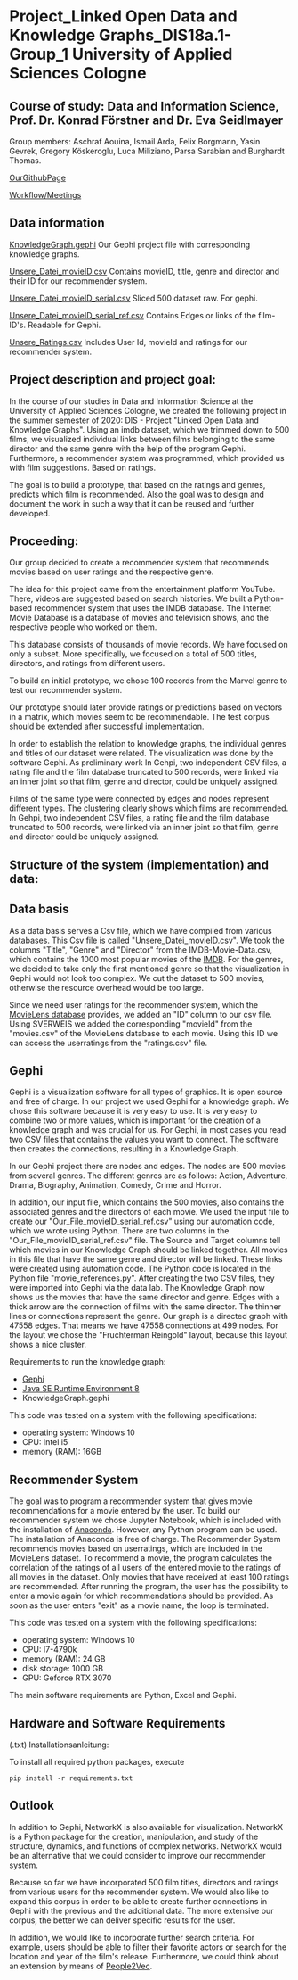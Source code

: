 # Project_Linked Open Data and Knowledge Graphs_DIS18a.1-Group_1 University of Applied Sciences Cologne
## Course of study: Data and Information Science, Prof. Dr. Konrad Förstner and Dr. Eva Seidlmayer

Group members: Aschraf Aouina, Ismail Arda, Felix Borgmann, Yasin Gevrek, Gregory Köskeroglu, Luca Miliziano, Parsa Sarabian and Burghardt Thomas.

[OurGithubPage](https://thpython.github.io/Projekt-DIS18a.1--Gruppe1/)

[Workflow/Meetings](https://pad.gwdg.de/Ip1JREDHRsa1HIvDMc_XCA#Pr%C3%BCfungsleistung)

## Data information

[KnowledgeGraph.gephi](https://github.com/ThPython/Projekt-DIS18a.1--Gruppe1/blob/main/KnowledgeGraph.gephi) Our Gephi project file with corresponding knowledge graphs.

[Unsere_Datei_movieID.csv](https://github.com/ThPython/Projekt-DIS18a.1--Gruppe1/blob/main/Unsere_Datei_movieID.csv) Contains movieID, title, genre and director and their ID for our recommender system.

[Unsere_Datei_movieID_serial.csv](https://github.com/ThPython/Projekt-DIS18a.1--Gruppe1/blob/main/Unsere_Datei_movieID_serial.csv) Sliced 500 dataset raw. For gephi.

[Unsere_Datei_movieID_serial_ref.csv](https://github.com/ThPython/Projekt-DIS18a.1--Gruppe1/blob/main/Unsere_Datei_movieID_serial_ref.csv) Contains Edges or links of the film-ID's. Readable for Gephi.

[Unsere_Ratings.csv](https://github.com/ThPython/Projekt-DIS18a.1--Gruppe1/blob/main/Unsere_Ratings.csv) Includes User Id, movieId and ratings for our recommender system.


                    
## Project description and project goal:

In the course of our studies in Data and Information Science at the University of Applied Sciences Cologne, we created the following project in the summer semester of 2020: DIS - Project "Linked Open Data and Knowledge Graphs". 
Using an imdb dataset, which we trimmed down to 500 films, we visualized individual links between films belonging to the same director and the same genre with the help of the program Gephi.
Furthermore, a recommender system was programmed, which provided us with film suggestions. Based on ratings.

The goal is to build a prototype, that based on the ratings and genres, predicts which film is recommended. Also the goal was to design and document the work in such a way that it can be reused and further developed.



## Proceeding:

Our group decided to create a recommender system that recommends movies based on user ratings and the respective genre. 

The idea for this project came from the entertainment platform YouTube. There, videos are suggested based on search histories. We built a Python-based recommender system that uses the IMDB database. The Internet Movie Database is a database of movies and television shows, and the respective people who worked on them. 

This database consists of thousands of movie records. We have focused on only a subset. More specifically, we focused on a total of 500 titles, directors, and ratings from different users. 

To build an initial prototype, we chose 100 records from the Marvel genre to test our recommender system.

Our prototype should later provide ratings or predictions based on vectors in a matrix, which movies seem to be recommendable. The test corpus should be extended after successful implementation.

In order to establish the relation to knowledge graphs, the individual genres and titles of our dataset were related. The visualization was done by the software Gephi. As preliminary work In Gehpi, two independent CSV files, a rating file and the film database truncated to 500 records, were linked via an inner joint so that film, genre and director, could be uniquely assigned.


Films of the same type were connected by edges and nodes represent different types. The clustering clearly shows which films are recommended. 
In Gehpi, two independent CSV files, a rating file and the film database truncated to 500 records, were linked via an inner joint so that film, genre and director could be uniquely assigned.



## Structure of the system (implementation) and data:

## Data basis

As a data basis serves a Csv file, which we have compiled from various databases. This Csv file is called "Unsere_Datei_movieID.csv". 
We took the columns "Title", "Genre" and "Director" from the IMDB-Movie-Data.csv, which contains the 1000 most popular movies of the [IMDB](https://www.kaggle.com/PromptCloudHQ/imdb-data).
For the genres, we decided to take only the first mentioned genre so that the visualization in Gephi would not look too complex.
We cut the dataset to 500 movies, otherwise the resource overhead would be too large.

Since we need user ratings for the recommender system, which the [MovieLens database](https://grouplens.org/datasets/movielens/25m/) provides, we added an "ID" column to our csv file. Using SVERWEIS we added the corresponding "movieId" from the "movies.csv" of the MovieLens database to each movie.
Using this ID we can access the userratings from the "ratings.csv" file.   

## Gephi

Gephi is a visualization software for all types of graphics. It is open source and free of charge. In our project we used Gephi for a knowledge graph. We chose this software because it is very easy to use. It is very easy to combine two or more values, which is important for the creation of a knowledge graph and was crucial for us. For Gephi, in most cases you read two CSV files that contains the values you want to connect. The software then creates the connections, resulting in a Knowledge Graph.

In our Gephi project there are nodes and edges. The nodes are 500 movies from several genres. The different genres are as follows:
Action, Adventure, Drama, Biography, Animation, Comedy, Crime and Horror.

In addition, our input file, which contains the 500 movies, also contains the associated genres and the directors of each movie. We used the input file to create our "Our_File_movieID_serial_ref.csv" using our automation code, which we wrote using Python. There are two columns in the "Our_File_movieID_serial_ref.csv" file. The Source and Target columns tell which movies in our Knowledge Graph should be linked together. All movies in this file that have the same genre and director will be linked. These links were created using automation code. The Python code is located in the Python file "movie_references.py". After creating the two CSV files, they were imported into Gephi via the data lab. The Knowledge Graph now shows us the movies that have the same director and genre. Edges with a thick arrow are the connection of films with the same director. The thinner lines or connections represent the genre. Our graph is a directed graph with 47558 edges. That means we have 47558 connections at 499 nodes. For the layout we chose the "Fruchterman Reingold" layout, because this layout shows a nice cluster. 

Requirements to run the knowledge graph:

- [Gephi](https://gephi.org/users/download/)
- [Java SE Runtime Environment 8](https://www.oracle.com/java/technologies/javase-jre8-downloads.html)
- KnowledgeGraph.gephi

This code was tested on a system with the following specifications:

- operating system: Windows 10
- CPU: Intel i5
- memory (RAM): 16GB


## Recommender System 

The goal was to program a recommender system that gives movie recommendations for a movie entered by the user. To build our recommender system we chose Jupyter Notebook, which is included with the installation of [Anaconda](https://www.anaconda.com/products/individual). However, any Python program can be used. The installation of Anaconda is free of charge.
The Recommender System recommends movies based on userratings, which are included in the MovieLens dataset. To recommend a movie, the program calculates the correlation of the ratings of all users of the entered movie to the ratings of all movies in the dataset. 
Only movies that have received at least 100 ratings are recommended.
After running the program, the user has the possibility to enter a movie again for which recommendations should be provided. As soon as the user enters "exit" as a movie name, the loop is terminated. 



This code was tested on a system with the following specifications:

- operating system: Windows 10
- CPU: I7-4790k
- memory (RAM): 24 GB
- disk storage: 1000 GB
- GPU: Geforce RTX 3070

The main software requirements are Python, Excel and Gephi.



## Hardware and Software Requirements
(.txt) Installationsanleitung:

To install all required  python packages, execute
```
pip install -r requirements.txt
```


## Outlook

In addition to Gephi, NetworkX is also available for visualization.  NetworkX is a Python package for the creation, manipulation, and study of the structure, dynamics, and functions of complex networks.  NetworkX would be an alternative that we could consider to improve our recommender system.

Because so far we have incorporated 500 film titles, directors and ratings from various users for the recommender system.  We would also like to expand this corpus in order to be able to create further connections in Gephi with the previous and the additional data.  The more extensive our corpus, the better we can deliver specific results for the user.

In addition, we would like to incorporate further search criteria.  For example, users should be able to filter their favorite actors or search for the location and year of the film's release. Furthermore, we could think about an extension by means of [People2Vec](https://github.com/People2Vec).





